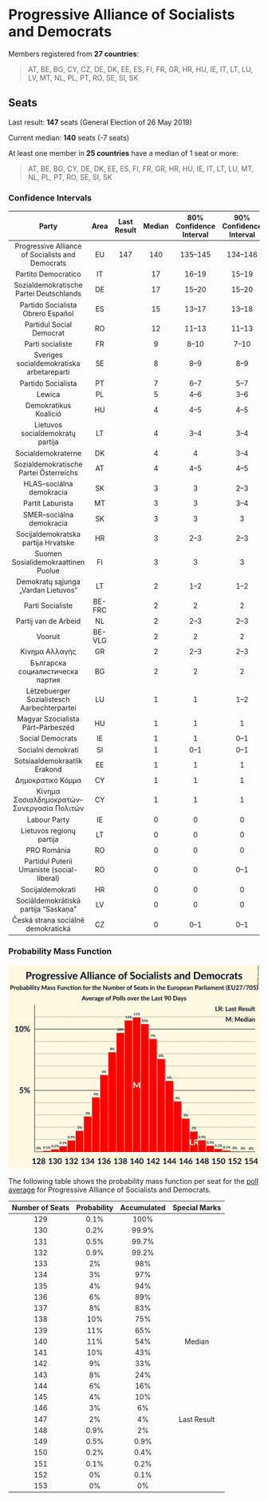 # Progressive Alliance of Socialists and Democrats

Members registered from **27 countries**:

> AT, BE, BG, CY, CZ, DE, DK, EE, ES, FI, FR, GR, HR, HU, IE, IT, LT, LU, LV, MT, NL, PL, PT, RO, SE, SI, SK

## Seats

Last result: **147** seats (General Election of 26 May 2019)

Current median: **140** seats (-7 seats)

At least one member in **25 countries** have a median of 1 seat or more:

> AT, BE, BG, CY, DE, DK, EE, ES, FI, FR, GR, HR, HU, IE, IT, LT, LU, MT, NL, PL, PT, RO, SE, SI, SK

### Confidence Intervals

| Party | Area | Last Result | Median | 80% Confidence Interval | 90% Confidence Interval | 95% Confidence Interval | 99% Confidence Interval |
|:-----:|:----:|:-----------:|:------:|:-----------------------:|:-----------------------:|:-----------------------:|:-----------------------:|
| Progressive Alliance of Socialists and Democrats | EU | 147 | 140 | 135–145 | 134–146 | 133–147 | 131–149 |
| Partito Democratico | IT | | 17 | 16–19 | 15–19 | 15–20 | 14–21 |
| Sozialdemokratische Partei Deutschlands | DE | | 17 | 15–20 | 15–20 | 14–20 | 14–21 |
| Partido Socialista Obrero Español | ES | | 15 | 13–17 | 13–18 | 13–18 | 12–20 |
| Partidul Social Democrat | RO | | 12 | 11–13 | 11–13 | 11–14 | 11–14 |
| Parti socialiste | FR | | 9 | 8–10 | 7–10 | 7–10 | 7–11 |
| Sveriges socialdemokratiska arbetareparti | SE | | 8 | 8–9 | 8–9 | 8–9 | 7–9 |
| Partido Socialista | PT | | 7 | 6–7 | 5–7 | 5–8 | 5–8 |
| Lewica | PL | | 5 | 4–6 | 3–6 | 3–7 | 3–7 |
| Demokratikus Koalíció | HU | | 4 | 4–5 | 4–5 | 4–5 | 3–5 |
| Lietuvos socialdemokratų partija | LT | | 4 | 3–4 | 3–4 | 3–4 | 2–4 |
| Socialdemokraterne | DK | | 4 | 4 | 3–4 | 3–4 | 3–5 |
| Sozialdemokratische Partei Österreichs | AT | | 4 | 4–5 | 4–5 | 4–5 | 4–5 |
| HLAS–sociálna demokracia | SK | | 3 | 3 | 2–3 | 2–3 | 2–4 |
| Partit Laburista | MT | | 3 | 3 | 3–4 | 3–4 | 3–4 |
| SMER–sociálna demokracia | SK | | 3 | 3 | 3 | 3 | 2–4 |
| Socijaldemokratska partija Hrvatske | HR | | 3 | 2–3 | 2–3 | 2–3 | 2–3 |
| Suomen Sosialidemokraattinen Puolue | FI | | 3 | 3 | 3 | 3 | 3 |
| Demokratų sąjunga „Vardan Lietuvos“ | LT | | 2 | 1–2 | 1–2 | 1–2 | 1–3 |
| Parti Socialiste | BE-FRC | | 2 | 2 | 2 | 2 | 2–3 |
| Partij van de Arbeid | NL | | 2 | 2–3 | 2–3 | 2–3 | 2–3 |
| Vooruit | BE-VLG | | 2 | 2 | 2 | 2 | 1–2 |
| Κίνημα Αλλαγής | GR | | 2 | 2–3 | 2–3 | 2–3 | 2–3 |
| Българска социалистическа партия | BG | | 2 | 2 | 2 | 2 | 2 |
| Lëtzebuerger Sozialistesch Aarbechterpartei | LU | | 1 | 1 | 1–2 | 1–2 | 1–2 |
| Magyar Szocialista Párt–Párbeszéd | HU | | 1 | 1 | 1 | 1 | 1–2 |
| Social Democrats | IE | | 1 | 1 | 0–1 | 0–2 | 0–2 |
| Socialni demokrati | SI | | 1 | 0–1 | 0–1 | 0–1 | 0–1 |
| Sotsiaaldemokraatlik Erakond | EE | | 1 | 1 | 1 | 1 | 1–2 |
| Δημοκρατικό Κόμμα | CY | | 1 | 1 | 1 | 1 | 1 |
| Κίνημα Σοσιαλδημοκρατών–Συνεργασία Πολιτών | CY | | 1 | 1 | 1 | 1 | 1 |
| Labour Party | IE | | 0 | 0 | 0 | 0 | 0 |
| Lietuvos regionų partija | LT | | 0 | 0 | 0 | 0 | 0–1 |
| PRO România | RO | | 0 | 0 | 0 | 0 | 0 |
| Partidul Puterii Umaniste (social-liberal) | RO | | 0 | 0 | 0–1 | 0–2 | 0–2 |
| Socijaldemokrati | HR | | 0 | 0 | 0 | 0 | 0 |
| Sociāldemokrātiskā partija “Saskaņa” | LV | | 0 | 0 | 0 | 0 | 0–1 |
| Česká strana sociálně demokratická | CZ | | 0 | 0–1 | 0–1 | 0–1 | 0–2 |

### Probability Mass Function

![Graph with seats probability mass function not yet produced](average-2023-05-31-seats-pmf-progressiveallianceofsocialistsanddemocrats.png "Seats Probability Mass Function")

The following table shows the probability mass function per seat for the [poll average](average-2023-05-31.html) for Progressive Alliance of Socialists and Democrats.

| Number of Seats | Probability | Accumulated | Special Marks |
|:---------------:|:-----------:|:-----------:|:-------------:|
| 129 | 0.1% | 100% |  |
| 130 | 0.2% | 99.9% |  |
| 131 | 0.5% | 99.7% |  |
| 132 | 0.9% | 99.2% |  |
| 133 | 2% | 98% |  |
| 134 | 3% | 97% |  |
| 135 | 4% | 94% |  |
| 136 | 6% | 89% |  |
| 137 | 8% | 83% |  |
| 138 | 10% | 75% |  |
| 139 | 11% | 65% |  |
| 140 | 11% | 54% | Median |
| 141 | 10% | 43% |  |
| 142 | 9% | 33% |  |
| 143 | 8% | 24% |  |
| 144 | 6% | 16% |  |
| 145 | 4% | 10% |  |
| 146 | 3% | 6% |  |
| 147 | 2% | 4% | Last Result |
| 148 | 0.9% | 2% |  |
| 149 | 0.5% | 0.9% |  |
| 150 | 0.2% | 0.4% |  |
| 151 | 0.1% | 0.2% |  |
| 152 | 0% | 0.1% |  |
| 153 | 0% | 0% |  |



